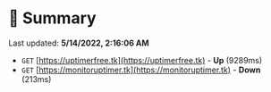 # 📖 Summary
Last updated: **5/14/2022, 2:16:06 AM**

- `GET` [https://uptimerfree.tk](https://uptimerfree.tk) - **Up** (9289ms)
- `GET` [https://monitoruptimer.tk](https://monitoruptimer.tk) - **Down** (213ms)
